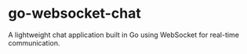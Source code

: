 # go-websocket-chat
A lightweight chat application built in Go using WebSocket for real-time communication.
